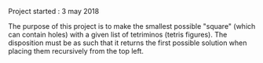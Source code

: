 Project started : 3 may 2018

The purpose of this project is to make the smallest possible "square" (which can contain holes) with a given list of tetriminos (tetris figures).
The disposition must be as such that it returns the first possible solution when placing them recursively from the top left.
